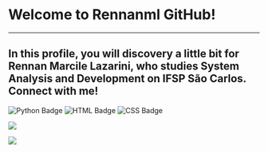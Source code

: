# Welcome to Rennanml GitHub!
---
In this profile, you will discovery a little bit for **Rennan Marcile Lazarini**, who studies **System Analysis and Development** on IFSP São Carlos. Connect with me!
---
![Python Badge](https://img.shields.io/badge/Python-3776AB?style=for-the-badge&logo=python&logoColor=white)
![HTML Badge](https://img.shields.io/badge/HTML-239120?style=for-the-badge&logo=html5&logoColor=white)
![CSS Badge](https://img.shields.io/badge/CSS-239120?&style=for-the-badge&logo=css3&logoColor=white)


[![](https://github-readme-stats.vercel.app/api?username=Rennanml)](https://github.com/anuraghazra/github-readme-stats)


[![](https://github-readme-stats.vercel.app/api/top-langs/?username=Rennanml)](https://github.com/anuraghazra/github-readme-stats)
